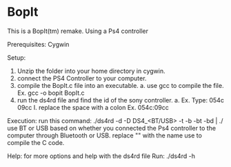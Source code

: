 # BopIt
This is a BopIt(tm) remake. Using a Ps4 controller

Prerequisites:
Cygwin

Setup:
1. Unzip the folder into your home directory in cygwin. 
2. connect the PS4 Controller to your computer.
3. compile the BopIt.c file into an executable.
    a. use gcc to compile the file. Ex. gcc -o bopit BopIt.c
4. run the ds4rd file and find the id of the sony controller.
    a. Ex. Type: 054c 09cc
        I. replace the space with a colon Ex. 054c:09cc

Execution: 
run this command:
./ds4rd -d <device id> -D DS4_<BT/USB> -t -b -bt -bd | ./<filename>
  use BT or USB based on whether you connected the Ps4 controller to the computer through Bluetooth or USB.
  replace "<filename>" with the name use to compile the C code.

Help:
for more options and help with the ds4rd file
Run: ./ds4rd -h
